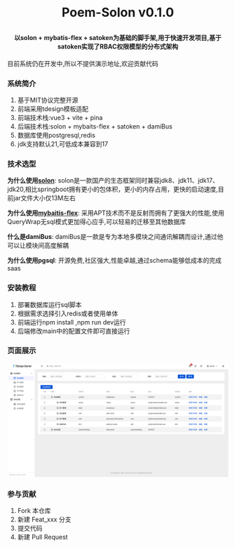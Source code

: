 
<h1 align="center" style="margin: 30px 0 30px; font-weight: bold;">Poem-Solon v0.1.0</h1>
<h4 align="center">以solon + mybatis-flex + satoken为基础的脚手架,用于快速开发项目,基于satoken实现了RBAC权限模型的分布式架构</h4>
<p align="center">

</p>

目前系统仍在开发中,所以不提供演示地址,欢迎贡献代码
### 系统简介

1. 基于MIT协议完整开源
2. 前端采用tdesign模板适配
3. 前端技术栈:vue3 + vite + pina
4. 后端技术栈:solon + mybaits-flex + satoken + damiBus
5. 数据库使用postgresql,redis
6. jdk支持默认21,可低成本兼容到17

### 技术选型
 **为什么使用[solon](http://solon.noear.org/)**: solon是一款国产的生态框架同时兼容jdk8、jdk11、jdk17、jdk20,相比springboot拥有更小的包体积，更小的内存占用，更快的启动速度,目前jar文件大小仅13M左右

 **为什么使用[mybaitis-flex](https://mybatis-flex.com/)**: 采用APT技术而不是反射而拥有了更强大的性能,使用QueryWrap无sql模式更加得心应手,可以轻易的迁移至其他数据库

 **什么是damiBus**: damiBus是一款是专为本地多模块之间通讯解耦而设计,通过他可以让模块间高度解耦
 
 **为什么使用pgsql**: 开源免费,社区强大,性能卓越,通过schema能够低成本的完成saas

### 安装教程

1.  部署数据库运行sql脚本
2.  根据需求选择引入redis或者使用单体
3.  前端运行npm install ,npm run dev运行
4.  后端修改main中的配置文件即可直接运行

### 页面展示
![img.png](img.png)

### 参与贡献

1.  Fork 本仓库
2.  新建 Feat_xxx 分支
3.  提交代码
4.  新建 Pull Request
